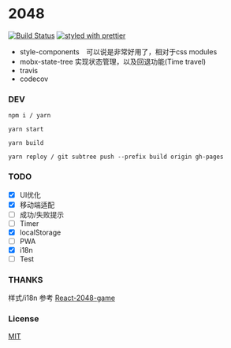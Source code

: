 # 2048
[![Build Status](https://travis-ci.org/Cacivy/2048.svg?branch=master)](https://travis-ci.org/Cacivy/2048)
[![styled with prettier](https://img.shields.io/badge/styled_with-prettier-ff69b4.svg)](#badge)

+ style-components　可以说是非常好用了，相对于css modules
+ mobx-state-tree 实现状态管理，以及回退功能(Time travel)
+ travis
+ codecov


### DEV

```
npm i / yarn

yarn start

yarn build

yarn reploy / git subtree push --prefix build origin gh-pages
```

### TODO

- [x] UI优化
- [x] 移动端适配
- [ ] 成功/失败提示
- [ ] Timer
- [x] localStorage
- [ ] PWA
- [x] i18n
- [ ] Test

### THANKS

样式/i18n 参考 [React-2048-game](https://github.com/devrsi0n/React-2048-game)

### License

[MIT](https://opensource.org/licenses/MIT)